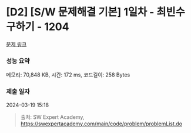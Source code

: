 # [D2] [S/W 문제해결 기본] 1일차 - 최빈수 구하기 - 1204 

[문제 링크](https://swexpertacademy.com/main/code/problem/problemDetail.do?contestProbId=AV13zo1KAAACFAYh) 

### 성능 요약

메모리: 70,848 KB, 시간: 172 ms, 코드길이: 258 Bytes

### 제출 일자

2024-03-19 15:18



> 출처: SW Expert Academy, https://swexpertacademy.com/main/code/problem/problemList.do